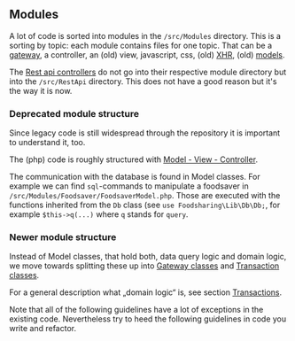 ## Modules

A lot of code is sorted into modules in the `/src/Modules` directory.
This is a sorting by topic: each module contains files for one topic.
That can be a [gateway](#gateways),
a controller, an (old) view, javascript, css, (old) [XHR](requests.md#xhr),
(old) [models](#deprecated-module-structure).

The [Rest api controllers](requests.md#rest-api) do not go into
their respective module directory but into the `/src/RestApi`
directory. This does not have a good reason but it's the way it is now. 

### Deprecated module structure

Since legacy code is still widespread through the repository it is important to understand it, too.

The (php) code is roughly structured with [Model - View - Controller](https://en.wikipedia.org/wiki/Model%E2%80%93view%E2%80%93controller).

The communication with the database is found in Model classes.
For example we can find `sql`-commands to manipulate a foodsaver in `/src/Modules/Foodsaver/FoodsaverModel.php`.
Those are executed with the functions inherited from the `Db` class (see `use Foodsharing\Lib\Db\Db;`, for example `$this->q(...)` where `q` stands for `query`.

### Newer module structure

Instead of Model classes, that hold both, data query logic and domain logic, we move towards splitting these up
into [Gateway classes](#gateways) and [Transaction classes](#transactions).

For a general description what „domain logic“ is, see section [Transactions](#transactions).

Note that all of the following guidelines have a lot of exceptions
in the existing code. Nevertheless try to heed the following guidelines
in code you write and refactor.
